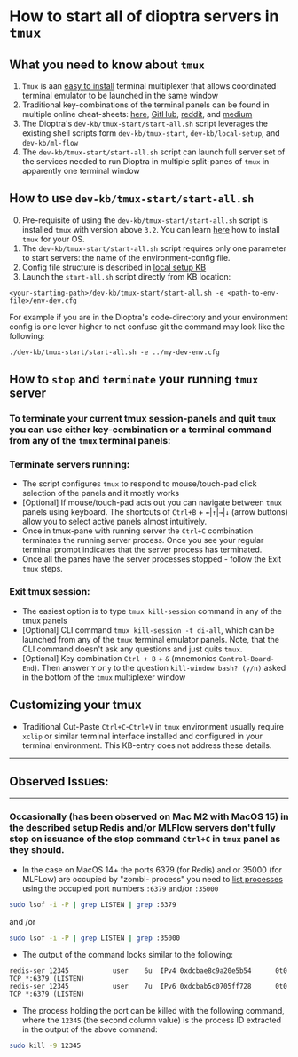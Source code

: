 # How to start all of dioptra servers in `tmux`

## What you need to know about `tmux`

1. `Tmux` is aan [easy to install](https://tmuxcheatsheet.com/how-to-install-tmux/) terminal multiplexer that allows coordinated terminal emulator to be launched in the same window
2. Traditional key-combinations of the terminal panels can be found in multiple online cheat-sheets: [here](https://tmuxcheatsheet.com), [GitHub](https://gist.github.com/MohamedAlaa/2961058), [reddit](https://www.reddit.com/r/linux4noobs/comments/wqlkuy/cheatsheet_with_tmux_shortcuts/), and [medium](https://medium.com/@Sle3pyHead/tmux-cheat-sheet-and-quick-guide-44038cbe2870)
3. The Dioptra's `dev-kb/tmux-start/start-all.sh` script leverages the existing shell scripts form `dev-kb/tmux-start`, `dev-kb/local-setup`, and `dev-kb/ml-flow` 
4. The `dev-kb/tmux-start/start-all.sh` script can launch full server set of the services needed to run Dioptra in multiple split-panes of `tmux` in apparently one terminal window


## How to use `dev-kb/tmux-start/start-all.sh`

0. Pre-requisite of using the `dev-kb/tmux-start/start-all.sh` script is installed `tmux` with version above `3.2`. You can learn [here](https://tmuxcheatsheet.com/how-to-install-tmux/) how to install `tmux` for your OS.
1. The `dev-kb/tmux-start/start-all.sh` script requires only one parameter to start servers: the name of the environment-config file. 
2. Config file structure is described in [local setup KB](../local-setup/README.md#config-file)
3. Launch the `start-all.sh` script directly from KB location:
```
<your-starting-path>/dev-kb/tmux-start/start-all.sh -e <path-to-env-file>/env-dev.cfg
```
For example if you are in the Dioptra's code-directory and your environment config is one lever higher to not confuse git the command may look like the following:
```
./dev-kb/tmux-start/start-all.sh -e ../my-dev-env.cfg
```

## How to `stop` and `terminate` your running `tmux` server
### To terminate your current tmux  session-panels and quit `tmux` you can use either key-combination or a terminal command from any of the `tmux` terminal panels:
### Terminate servers running:
- The script configures `tmux` to respond to mouse/touch-pad click selection of the panels and it mostly works 
- [Optional] If mouse/touch-pad acts out you can navigate between `tmux` panels using keyboard. The shortcuts of `Ctrl+B` + `←`|`↑`|`→`|`↓` (arrow buttons) allow you to select active panels almost intuitively.
- Once in tmux-pane with running server the `Ctrl+C` combination terminates the running server process. Once you see your regular terminal prompt indicates that the server process has terminated.
- Once all the panes have the server processes stopped - follow the Exit `tmux` steps.

### Exit tmux session:
- The easiest option is to type `tmux kill-session` command in any of the tmux panels
- [Optional] CLI command `tmux kill-session -t di-all`, which can be launched from any of the `tmux` terminal emulator panels. Note, that the CLI command doesn't ask any questions and just quits `tmux`.
- [Optional] Key combination `Ctrl + B` + `&` (mnemonics `Control-Board-End`). Then answer `Y` or `y` to the question `kill-window bash? (y/n)` asked in the bottom of the `tmux` multiplexer window

## Customizing your tmux
- Traditional Cut-Paste `Ctrl+C`-`Ctrl+V` in `tmux` environment usually require `xclip` or similar terminal interface installed and configured in your terminal environment. This KB-entry does not address these details.

___
## Observed Issues: 
___

### Occasionally (has been observed on Mac M2 with MacOS 15) in the described setup Redis and/or MLFlow servers don't fully stop on issuance of the stop command `Ctrl+C` in `tmux` panel as they should.

- In the case on MacOS 14+ the ports 6379 (for Redis) and or 35000 (for MLFLow) are occupied by "zombi- process" you need to [list processes](https://dev.to/osalumense/how-to-kill-a-process-occupying-a-port-on-windows-macos-and-linux-gj8) using the occupied port numbers `:6379` and/or `:35000`
```sh
sudo lsof -i -P | grep LISTEN | grep :6379
```
and /or
```sh
sudo lsof -i -P | grep LISTEN | grep :35000
```
- The output of the command looks similar to the following:
```
redis-ser 12345           user    6u  IPv4 0xdcbae8c9a20e5b54      0t0    TCP *:6379 (LISTEN)
redis-ser 12345           user    7u  IPv6 0xdcbab5c0705ff728      0t0    TCP *:6379 (LISTEN)
```

- The process holding the port can be killed with the following command, where the `12345` (the second column value) is the process ID extracted in the output of the above command:
```sh
sudo kill -9 12345
``` 

